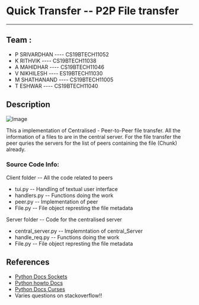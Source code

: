 # Quick Transfer -- P2P File transfer
---

## Team :

* P SRIVARDHAN    ----    CS19BTECH11052
* K RITHVIK       ----    CS19BTECH11038
* A MAHIDHAR      ----    CS19BTECH11046
* V NIKHILESH	  ----    ES19BTECH11030
* M SHATHANAND    ----    CS19BTECH11005
* T ESHWAR        ----     CS19BTECH11040


## Description

![Image](http://teaching.idallen.com/cst8165/07w/notes/kurose/.slide_kurose_320719_c02f23.gif)

This a implementation of Centralised - Peer-to-Peer file transfer. All the information of a files to are in the central server. For the file transfer the peer quries the servers for the list of peers containing the file (Chunk) already.

### Source Code Info:
Client folder -- All the code related to peers
 - tui.py -- Handling of textual user interface
 - handlers.py -- Functions doing the work
 - peer.py -- Implementation of peer
 - File.py -- File object represting the file metadata

Server folder -- Code for the centralised server
 - central_server.py -- Implemntation of central_Server
 - handle_req.py -- Functions doing the work
 - File.py -- File object represting the file metadata




## References

* [Python Docs Sockets](https://docs.python.org/3/library/socket.html)
* [Python howto Docs](https://docs.python.org/3/howto/sockets.html)
* [Python Docs Curses](https://docs.python.org/3/howto/curses.html)
* Varies questions on stackoverflow!!